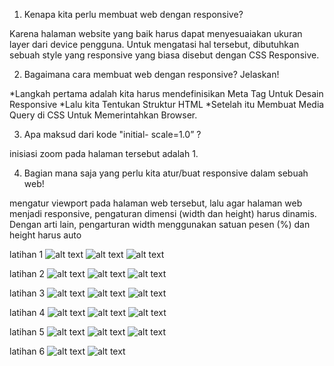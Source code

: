  1. Kenapa kita perlu membuat web dengan responsive?
 
 Karena halaman website yang baik harus dapat menyesuaiakan ukuran layer dari device pengguna. Untuk mengatasi hal tersebut, dibutuhkan   sebuah style yang responsive yang biasa disebut dengan CSS Responsive.
 
2. Bagaimana cara membuat web dengan responsive? Jelaskan!

*Langkah pertama adalah  kita harus mendefinisikan Meta Tag Untuk Desain Responsive
*Lalu kita Tentukan Struktur HTML
*Setelah itu Membuat Media Query di CSS Untuk Memerintahkan Browser.

3. Apa maksud dari kode "initial- scale=1.0” ?

inisiasi zoom pada halaman tersebut adalah 1.

4. Bagian mana saja yang perlu kita atur/buat responsive dalam sebuah web!

mengatur viewport pada halaman web tersebut, lalu
agar halaman web menjadi responsive, pengaturan dimensi (width dan height) harus dinamis. Dengan arti lain, pengarturan width menggunakan satuan pesen (%) dan height harus auto

latihan 1 
![alt text](https://github.com/Valenzidanae/HasilPraktikumResponsive/blob/master/Screenshot%20(54).png?raw=true)
![alt text](https://github.com/Valenzidanae/HasilPraktikumResponsive/blob/master/Screenshot%20(55).png?raw=true)
![alt text](https://github.com/Valenzidanae/HasilPraktikumResponsive/blob/master/Screenshot%20(56).png?raw=true)

latihan 2
![alt text](https://github.com/Valenzidanae/HasilPraktikumResponsive/blob/master/Screenshot%20(51).png?raw=true)
![alt text](https://github.com/Valenzidanae/HasilPraktikumResponsive/blob/master/Screenshot%20(52).png?raw=true)
![alt text](https://github.com/Valenzidanae/HasilPraktikumResponsive/blob/master/Screenshot%20(53).png?raw=true)

latihan 3
![alt text](https://github.com/Valenzidanae/HasilPraktikumResponsive/blob/master/Screenshot%20(43).png?raw=true)
![alt text](https://github.com/Valenzidanae/HasilPraktikumResponsive/blob/master/Screenshot%20(44).png?raw=true)
![alt text](https://github.com/Valenzidanae/HasilPraktikumResponsive/blob/master/Screenshot%20(45).png?raw=true)

latihan 4
![alt text](https://github.com/Valenzidanae/HasilPraktikumResponsive/blob/master/Screenshot%20(48).png?raw=true)
![alt text](https://github.com/Valenzidanae/HasilPraktikumResponsive/blob/master/Screenshot%20(49).png?raw=true)
![alt text](https://github.com/Valenzidanae/HasilPraktikumResponsive/blob/master/Screenshot%20(50).png?raw=true)

latihan 5
![alt text](https://github.com/Valenzidanae/HasilPraktikumResponsive/blob/master/Screenshot%20(57).png?raw=true)
![alt text](https://github.com/Valenzidanae/HasilPraktikumResponsive/blob/master/Screenshot%20(58).png?raw=true)
![alt text](https://github.com/Valenzidanae/HasilPraktikumResponsive/blob/master/Screenshot%20(59).png?raw=true)

latihan 6
![alt text](https://github.com/Valenzidanae/HasilPraktikumResponsive/blob/master/Screenshot%20(46).png?raw=true)
![alt text](https://github.com/Valenzidanae/HasilPraktikumResponsive/blob/master/Screenshot%20(47).png?raw=true)
